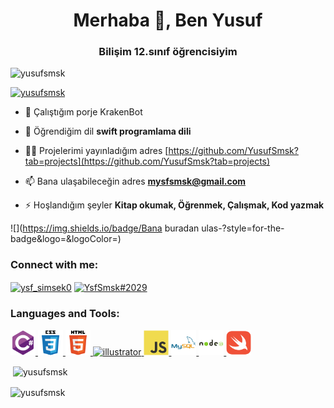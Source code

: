 <h1 align="center">Merhaba 👋, Ben Yusuf</h1>
<h3 align="center">Bilişim 12.sınıf öğrencisiyim</h3>

<p align="left"> <img src="https://komarev.com/ghpvc/?username=yusufsmsk&label=Profile%20views&color=0e75b6&style=flat" alt="yusufsmsk" /> </p>

<p align="left"> <a href="https://github.com/ryo-ma/github-profile-trophy"><img src="https://github-profile-trophy.vercel.app/?username=yusufsmsk" alt="yusufsmsk" /></a> </p>

- 🔭 Çalıştığım porje KrakenBot

- 🌱 Öğrendiğim dil **swift programlama dili**

- 👨‍💻 Projelerimi yayınladığım adres [https://github.com/YusufSmsk?tab=projects](https://github.com/YusufSmsk?tab=projects)

- 📫 Bana ulaşabileceğin adres **mysfsmsk@gmail.com**

- ⚡ Hoşlandığım şeyler **Kitap okumak, Öğrenmek, Çalışmak, Kod yazmak**

![<discord>](https://img.shields.io/badge/Bana buradan ulas-<purple>?style=for-the-badge&logo=<discord>&logoColor=<purple>)


<h3 align="left">Connect with me:</h3>
<p align="left">
<a href="https://instagram.com/Ysf_Smsk0" target="blank"><img align="center" src="https://raw.githubusercontent.com/rahuldkjain/github-profile-readme-generator/master/src/images/icons/Social/instagram.svg" alt="ysf_simsek0" height="30" width="40" /></a>
<a href="YsfSmsk#2029" target="blank"><img align="center" src="https://raw.githubusercontent.com/rahuldkjain/github-profile-readme-generator/master/src/images/icons/Social/discord.svg" alt="YsfSmsk#2029" height="30" width="40" /></a>
</p>

<h3 align="left">Languages and Tools:</h3>
<p align="left"> <a href="https://www.w3schools.com/cs/" target="_blank" rel="noreferrer"> <img src="https://raw.githubusercontent.com/devicons/devicon/master/icons/csharp/csharp-original.svg" alt="csharp" width="40" height="40"/> </a> <a href="https://www.w3schools.com/css/" target="_blank" rel="noreferrer"> <img src="https://raw.githubusercontent.com/devicons/devicon/master/icons/css3/css3-original-wordmark.svg" alt="css3" width="40" height="40"/> </a> <a href="https://www.w3.org/html/" target="_blank" rel="noreferrer"> <img src="https://raw.githubusercontent.com/devicons/devicon/master/icons/html5/html5-original-wordmark.svg" alt="html5" width="40" height="40"/> </a> <a href="https://www.adobe.com/in/products/illustrator.html" target="_blank" rel="noreferrer"> <img src="https://www.vectorlogo.zone/logos/adobe_illustrator/adobe_illustrator-icon.svg" alt="illustrator" width="40" height="40"/> </a> <a href="https://developer.mozilla.org/en-US/docs/Web/JavaScript" target="_blank" rel="noreferrer"> <img src="https://raw.githubusercontent.com/devicons/devicon/master/icons/javascript/javascript-original.svg" alt="javascript" width="40" height="40"/> </a> <a href="https://www.mysql.com/" target="_blank" rel="noreferrer"> <img src="https://raw.githubusercontent.com/devicons/devicon/master/icons/mysql/mysql-original-wordmark.svg" alt="mysql" width="40" height="40"/> </a> <a href="https://nodejs.org" target="_blank" rel="noreferrer"> <img src="https://raw.githubusercontent.com/devicons/devicon/master/icons/nodejs/nodejs-original-wordmark.svg" alt="nodejs" width="40" height="40"/> </a> <a href="https://developer.apple.com/swift/" target="_blank" rel="noreferrer"> <img src="https://raw.githubusercontent.com/devicons/devicon/master/icons/swift/swift-original.svg" alt="swift" width="40" height="40"/> </a> </p>

<p>&nbsp;<img align="center" src="https://github-readme-stats.vercel.app/api?username=yusufsmsk&show_icons=true&locale=tr" alt="yusufsmsk" /></p>

<p><img align="center" src="https://github-readme-streak-stats.herokuapp.com/?user=yusufsmsk&theme=dark" alt="yusufsmsk" /></p>
